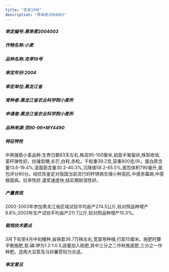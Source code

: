 ```yaml
---
title: "克旱19号"
description: "黑审麦2004003"
---
```

##### 审定编号:黑审麦2004003

##### 作物名称:小麦

##### 品种名称:克旱19号

##### 审定年份:2004

##### 审定单位:黑龙江省

##### 育种者:黑龙江省农业科学院小麦所

##### 申请者:黑龙江省农业科学院小麦所

##### 品种来源:克90-99×MY4490

##### 特征特性
中熟强筋小麦品种,生育日数83天左右,株高95-100厘米,幼苗半匍匐状,株型收敛,茎秆弹性好。纺锤型穗,长芒,白稃,赤粒。千粒重39.2克,容重800克/升。蛋白质含量13.6-19.4%,湿面筋含量30.2-40.3%,沉降值58.2-65.5%,面包体积790毫升,面包评分80分。经抗性鉴定对我国当前流行的秆锈病生理小种高抗,中感赤霉病,中感根腐病。抗旱性好,灌浆速度快,结实期耐湿性好。

##### 产量表现
2002-2003年参加黑龙江省区域试验平均亩产274.5公斤,较对照品种增产8.8%;2003年生产试验平均亩产211.7公斤,较对照品种增产10.3%。

##### 栽培技术要点
3月下旬至4月中旬播种,亩保苗36.7万株左右,宽苗带种植,行距15厘米。施肥时要平衡施肥,氮:磷:钾为1.2:1:0.5,适量加入硫肥,其中三分之二作秋施底肥,三分之一作种肥。选用大豆茬及马铃薯茬较为合适。

##### 审定意见

